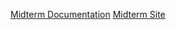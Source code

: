[Midterm Documentation](http://sites.bxmc.poly.edu/~jeremyrivera/Midterm/html/index.html)
[Midterm Site](http://sites.bxmc.poly.edu/~jeremyrivera/Midterm/html/index.html)